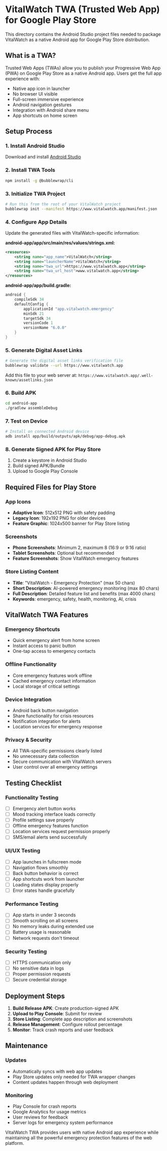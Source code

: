 # VitalWatch TWA (Trusted Web App) for Google Play Store

This directory contains the Android Studio project files needed to package VitalWatch as a native Android app for Google Play Store distribution.

## What is a TWA?

Trusted Web Apps (TWAs) allow you to publish your Progressive Web App (PWA) on Google Play Store as a native Android app. Users get the full app experience with:
- Native app icon in launcher
- No browser UI visible
- Full-screen immersive experience
- Android navigation gestures
- Integration with Android share menu
- App shortcuts on home screen

## Setup Process

### 1. Install Android Studio
Download and install [Android Studio](https://developer.android.com/studio)

### 2. Install TWA Tools
```bash
npm install -g @bubblewrap/cli
```

### 3. Initialize TWA Project
```bash
# Run this from the root of your VitalWatch project
bubblewrap init --manifest https://www.vitalwatch.app/manifest.json
```

### 4. Configure App Details
Update the generated files with VitalWatch-specific information:

**android-app/app/src/main/res/values/strings.xml:**
```xml
<resources>
    <string name="app_name">VitalWatch</string>
    <string name="launcherName">VitalWatch</string>
    <string name="twa_url">https://www.vitalwatch.app</string>
    <string name="twa_url_host">www.vitalwatch.app</string>
</resources>
```

**android-app/app/build.gradle:**
```gradle
android {
    compileSdk 34
    defaultConfig {
        applicationId "app.vitalwatch.emergency"
        minSdk 21
        targetSdk 34
        versionCode 1
        versionName "6.0.0"
    }
}
```

### 5. Generate Digital Asset Links
```bash
# Generate the digital asset links verification file
bubblewrap validate --url https://www.vitalwatch.app
```

Add this file to your web server at:
`https://www.vitalwatch.app/.well-known/assetlinks.json`

### 6. Build APK
```bash
cd android-app
./gradlew assembleDebug
```

### 7. Test on Device
```bash
# Install on connected Android device
adb install app/build/outputs/apk/debug/app-debug.apk
```

### 8. Generate Signed APK for Play Store
1. Create a keystore in Android Studio
2. Build signed APK/Bundle
3. Upload to Google Play Console

## Required Files for Play Store

### App Icons
- **Adaptive Icon**: 512x512 PNG with safety padding
- **Legacy Icon**: 192x192 PNG for older devices
- **Feature Graphic**: 1024x500 banner for Play Store listing

### Screenshots
- **Phone Screenshots**: Minimum 2, maximum 8 (16:9 or 9:16 ratio)
- **Tablet Screenshots**: Optional but recommended
- **Feature Screenshots**: Show VitalWatch emergency features

### Store Listing Content
- **Title**: "VitalWatch - Emergency Protection" (max 50 chars)
- **Short Description**: AI-powered emergency monitoring (max 80 chars)
- **Full Description**: Detailed feature list and benefits (max 4000 chars)
- **Keywords**: emergency, safety, health, monitoring, AI, crisis

## VitalWatch TWA Features

### Emergency Shortcuts
- Quick emergency alert from home screen
- Instant access to panic button
- One-tap access to emergency contacts

### Offline Functionality
- Core emergency features work offline
- Cached emergency contact information
- Local storage of critical settings

### Device Integration
- Android back button navigation
- Share functionality for crisis resources
- Notification integration for alerts
- Location services for emergency response

### Privacy & Security
- All TWA-specific permissions clearly listed
- No unnecessary data collection
- Secure communication with VitalWatch servers
- User control over all emergency settings

## Testing Checklist

### Functionality Testing
- [ ] Emergency alert button works
- [ ] Mood tracking interface loads correctly
- [ ] Profile settings save properly
- [ ] Offline emergency features function
- [ ] Location services request permission properly
- [ ] SMS/email alerts send successfully

### UI/UX Testing
- [ ] App launches in fullscreen mode
- [ ] Navigation flows smoothly
- [ ] Back button behavior is correct
- [ ] App shortcuts work from launcher
- [ ] Loading states display properly
- [ ] Error states handle gracefully

### Performance Testing
- [ ] App starts in under 3 seconds
- [ ] Smooth scrolling on all screens
- [ ] No memory leaks during extended use
- [ ] Battery usage is reasonable
- [ ] Network requests don't timeout

### Security Testing
- [ ] HTTPS communication only
- [ ] No sensitive data in logs
- [ ] Proper permission requests
- [ ] Secure credential storage

## Deployment Steps

1. **Build Release APK**: Create production-signed APK
2. **Upload to Play Console**: Submit for review
3. **Store Listing**: Complete app description and screenshots
4. **Release Management**: Configure rollout percentage
5. **Monitor**: Track crash reports and user feedback

## Maintenance

### Updates
- Automatically syncs with web app updates
- Play Store updates only needed for TWA wrapper changes
- Content updates happen through web deployment

### Monitoring
- Play Console for crash reports
- Google Analytics for usage metrics
- User reviews for feedback
- Server logs for emergency system performance

VitalWatch TWA provides users with native Android app experience while maintaining all the powerful emergency protection features of the web platform.